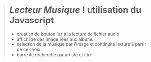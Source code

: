 > # ***Lecteur Musique***  !  utilisation du Javascript
> - creation de bouton lier a la lecture de fichier audio
> - affichage des image liées aux albums
> - selection de la musique par l'image et continuité lecture à partir de ce choix
> - barre de recherche par artiste et titre
>
